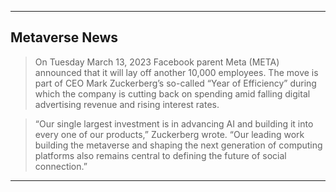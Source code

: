 
---

## Metaverse News

>On Tuesday March 13, 2023 Facebook parent Meta (META) announced that it will lay off another 10,000 employees. The move is part of CEO Mark Zuckerberg’s so-called “Year of Efficiency” during which the company is cutting back on spending amid falling digital advertising revenue and rising interest rates.


>“Our single largest investment is in advancing AI and building it into every one of our products,” Zuckerberg wrote. “Our leading work building the metaverse and shaping the next generation of computing platforms also remains central to defining the future of social connection.”

---
